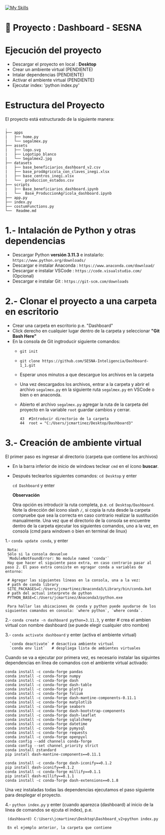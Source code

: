 [![My Skills](https://skillicons.dev/icons?i=py,html,css,git,mysql,vscode)](https://skillicons.dev)

# 📁 **Proyecto : Dashboard - SESNA**



# Ejecución del proyecto

- Descargar el proyecto en local : **Desktop** <break> 
- Crear un ambiente virtual (PENDIENTE) <break>
- Intalar dependencias (PENDIENTE) <break> 
- Activar el ambiente virtual (PENDIENTE) <break> 
- Ejecutar index: 'python index.py' <break> 

 
# Estructura del Proyecto

El proyecto está estructurado de la siguiente manera:
 
     
    .
    ├── apps  
    |   ├── home.py  
    |   └── segalmex.py  
    ├── assets  
    |   ├── logo.svg  
    |   ├── Logotipo_blanco 
    |   └── Segalmex2.jpg  
    ├── datasets  
    |   ├── base_beneficiarios_dashboard_v2.csv 
    |   ├── base_prodAgricola_con_claves_inegi.xlsx 
    |   ├── base_centros_inegi.xlsx 
    |   └──  produccion_estados.csv 
    ├── scripts 
    |   ├── Base_beneficiarios_dashboard.ipynb 
    |   └──  Base_ProduccionAgricola_dashboard.ipynb 
    ├── app.py 
    ├── index.py  
    ├── costumFunctions.py 
    └──  Readme.md

 # 1.- Intalación de Python y otras dependencias
 
 - Descargar Python **versión 3.11.3** e instalarlo:  `https://www.python.org/downloads/` <break> 
 - Descargar e instalar Anaconda : `https://www.anaconda.com/download/` <break>
 - Descargar e instalar VSCode :  `https://code.visualstudio.com/ ` (Opcional)<break>
 - Descargar e instalar Git : `https://git-scm.com/downloads` <break>

# 2.- Clonar el proyecto a una carpeta en escritorio
 
- Crear una carpeta en escritorio p.e. "Dashboard" <break> 
- Click derecho en cualquier lugar dentro de la carpeta y seleccionar **"Git Bash Here"** <break> 
- En la consola de Git ingtroducir siguiente comandos: <break> 
  - `git init` <break> 
  - `git clone https://github.com/SESNA-Inteligencia/Dashboard-1_1.git` <break>
  - Esperar unos minutos a que descargue los archivos en la carpeta
  - Una vez descargados los archivos, entrar a la carpeta y abrir el archivo `segalmex.py` en la siguiente ruta `segalmex.py` en VSCode o bien o en anaconda.
  - Abierto el archivo `segalmex.py`  agregar la ruta de la carpeta del proyecto en la variable `root` guardar cambios y cerrar.
  
 
     `43  #Introducir directorio de la carpeta`\
     `44  root = "C:/Users/jcmartinez/Desktop/Dashboard3"`
  
  
 
# 3.- Creación de ambiente virtual

 El primer paso es ingresar al directorio (carpeta que contiene los archivos)
  - En la barra inferior de inicio de windows teclear `cmd` en el ícono **buscar**.
  - Después teclearlos siguientes comandos:
    `cd Desktop`  y enter <break>
 
    `cd Dashboard` y enter <break>
 
     **Observación**
 
     Otra opción es introducir la ruta completa, p.e. `cd Desktop/Dashboard`. Note la dirección del ícono slash `/`, si copia la ruta desde la carpeta compruebe que sea la correcta en caso contrario realizar la sustitución manualmente.
Una vez que el directorio de la consola se encuentre dentro de la carpeta ejecutar los siguientes comandos, uno a la vez,  en consola (cmd para windown o bien en terminal de linux) 
 
1.- `conda update conda`, y enter
 
     Nota:
     Sólo si la consola devuelve 
     `ModuleNotFoundError: No module named 'conda'`
     Hay que hacer el siguiente paso extra, en caso contrario pasar al paso 2. El paso extra consiste en egragar conda a variables de entorno:
 
     # Agregar las siguientes líneas en la consola, una a la vez:
     # path de conda library
     SITE_PACKAGES=C:/Users/jcmartinez/Anaconda3/Library/bin/conda.bat
     # path del actual interprete de python
     PYTHON_BASE=C:/Users/jcmartinez/Anaconda3/python.exe
     
     Para hallar las ubicaciones de conda y python puede ayudarse de los siguientes comandos en consola: `where python`, `where conda`. 
 
2.- `conda create -n dashboard python=3.11.3`, y enter # crea el ambien virtual con nombre dashboard (se puede elegir cualquier otro nombre) 
 
3.- `conda activate dashboard` y enter (activa el ambiente virtual) <break> 
 
      `conda deactivate` # desactiva ambiente virtual 
      `conda env list`   # despliega lista de ambientes virtuales  

Cuando se va a ejecutar por primera vez, es necesario instalar las siguintes dependencias en línea de comandos con el ambiente virtual activado:
 
    conda install -c conda-forge pandas 
    conda install -c conda-forge numpy 
    conda install -c conda-forge dash 
    conda install -c conda-forge dash-table 
    conda install -c conda-forge plotly
    conda install -c conda-forge folium
    conda install -c conda-forge dash-mantine-components-0.11.1
    conda install -c conda-forge matplotlib
    conda install -c conda-forge seaborn
    conda install -c conda-forge dash-bootstrap-components
    conda install -c conda-forge dash-leaflet
    conda install -c conda-forge sqlalchemy 
    conda install -c conda-forge datetime 
    conda install -c conda-forge pymysql
    conda install -c conda-forge requests
    conda install -c conda-forge openpyxl
    conda config --add channels conda-forge
    conda config --set channel_priority strict
    conda install zstandard
    pip install dash-mantine-components==0.11.1

    conda install -c conda-forge dash-iconify==0.1.2
    pip install dash-iconify==0.1.2
    conda install -c conda-forge millify==0.1.1
    pip install dash-millify==0.1.1
    conda install -c conda-forge dash-extensions==0.1.8
    
  


Una vez instaladas todas las dependencias ejecutamos el paso siguiente para desplegar el proyecto.
 
4.- `python index.py` y enter (cuando aparezca (dashboard) al inicio de la línea de comandos se ejcuta el index), p.e.
 
     (dashboard) C:\Users\jcmartinez\Desktop\Dashboard_v2>python index.py 
 
     En el ejemplo anterior, la carpeta que contiene 
